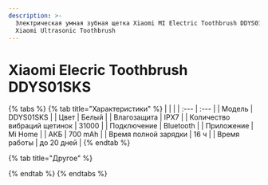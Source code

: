 ```yaml
---
description: >-
  Электрическая умная зубная щетка Xiaomi MI Electric Toothbrush DDYS01SKS;
  Xiaomi Ultrasonic Toothbrush
---
```


# Xiaomi Elecric Toothbrush DDYS01SKS

{% tabs %}
{% tab title="Характеристики" %}
|  |  |
| :--- | :--- |
| Модель |  DDYS01SKS |
| Цвет | Белый |
| Влагозащита | IPX7 |
| Количество вибраций щетинок | 31000 |
| Подключение | Bluetooth |
| Приложение | Mi Home |
| АКБ | 700 mAh |
| Время полной зарядки | 16 ч |
| Время работы | до 20 дней |
{% endtab %}

{% tab title="Другое" %}

{% endtab %}
{% endtabs %}

